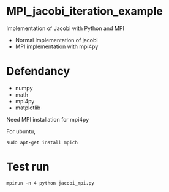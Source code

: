 # MPI_jacobi_iteration_example
Implementation of Jacobi with Python and MPI

* Normal implementation of jacobi
* MPI implementation with mpi4py

# Defendancy
* numpy
* math
* mpi4py
* matplotlib

Need MPI installation for mpi4py

For ubuntu,
```
sudo apt-get install mpich
```

# Test run

```
mpirun -n 4 python jacobi_mpi.py
```
